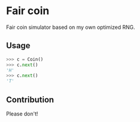 # Fair coin

Fair coin simulator based on my own optimized RNG.

## Usage

```python
>>> c = Coin()
>>> c.next()
'H'
>>> c.next()
'T'
```



## Contribution

Please don't!
